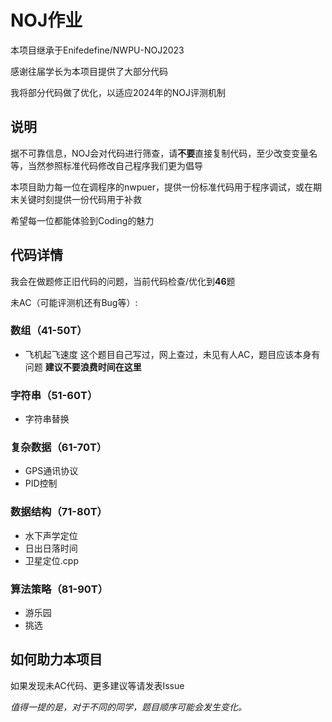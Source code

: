 # NOJ作业

本项目继承于Enifedefine/NWPU-NOJ2023

感谢往届学长为本项目提供了大部分代码

我将部分代码做了优化，以适应2024年的NOJ评测机制

## 说明
据不可靠信息，NOJ会对代码进行筛查，请**不要**直接复制代码，至少改变变量名等，当然参照标准代码修改自己程序我们更为倡导

本项目助力每一位在调程序的nwpuer，提供一份标准代码用于程序调试，或在期末关键时刻提供一份代码用于补救

希望每一位都能体验到Coding的魅力

## 代码详情

我会在做题修正旧代码的问题，当前代码检查/优化到**46**题

未AC（可能评测机还有Bug等）:

### 数组（41-50T）
- 飞机起飞速度
这个题目自己写过，网上查过，未见有人AC，题目应该本身有问题
**建议不要浪费时间在这里**
### 字符串（51-60T）
- 字符串替换
### 复杂数据（61-70T）
- GPS通讯协议
- PID控制
### 数据结构（71-80T）
- 水下声学定位
- 日出日落时间
- 卫星定位.cpp
### 算法策略（81-90T）
- 游乐园
- 挑选

## 如何助力本项目
如果发现未AC代码、更多建议等请发表Issue

*值得一提的是，对于不同的同学，题目顺序可能会发生变化。*
